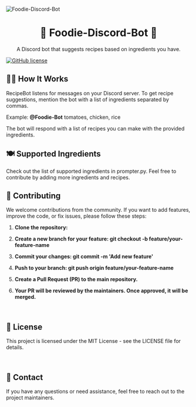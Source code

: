 ![Foodie-Discord-Bot](https://github.com/tonima26122004/Foodie-Discord-Bot/assets/113163028/04b3d7fd-d427-45f6-99ac-a6330359dab4)

<h1 align="center">🍔 Foodie-Discord-Bot 🤖</h1>
<p align="center">
  A Discord bot that suggests recipes based on ingredients you have.
</p>

<a href="https://github.com/TechSpectraDWN/Foodie-Discord-Bot/blob/master/LICENSE">![GitHub license](https://img.shields.io/badge/license-MIT-blue.svg)</a>



## 👩‍🍳 How It Works

RecipeBot listens for messages on your Discord server. To get recipe suggestions, mention the bot with a list of ingredients separated by commas.

Example: **@Foodie-Bot** tomatoes, chicken, rice

The bot will respond with a list of recipes you can make with the provided ingredients. <br>

## 🍽️ Supported Ingredients
Check out the list of supported ingredients in prompter.py. Feel free to contribute by adding more ingredients and recipes. <br>

## 🤝 Contributing
We welcome contributions from the community. If you want to add features, improve the code, or fix issues, please follow these steps:

1. **Clone the repository:**

2. **Create a new branch for your feature: git checkout -b feature/your-feature-name**

3. **Commit your changes: git commit -m 'Add new feature'**

4. **Push to your branch: git push origin feature/your-feature-name**

5. **Create a Pull Request (PR) to the main repository.**

6. **Your PR will be reviewed by the maintainers. Once approved, it will be merged.**

<br>

## 📝 License
This project is licensed under the MIT License - see the LICENSE file for details.

<br>

## 📧 Contact
If you have any questions or need assistance, feel free to reach out to the project maintainers.
